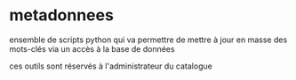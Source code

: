 # metadonnees

 ensemble de scripts python qui va permettre de mettre à jour en masse des mots-clés via un accès à la base de données
 
 ces outils sont réservés à l'administrateur du catalogue
 
